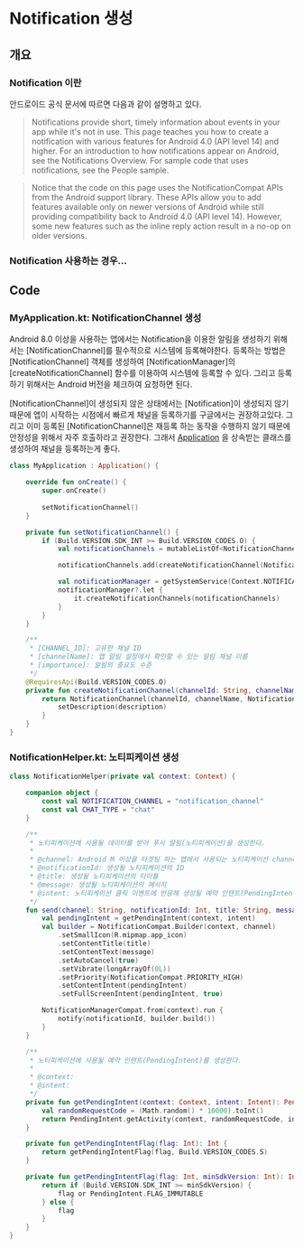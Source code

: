 # Notification 생성

## 개요
### Notification 이란
안드로이드 공식 문서에 따르면 다음과 같이 설명하고 있다.
> Notifications provide short, timely information about events in your app while it's not in use. 
> This page teaches you how to create a notification with various features for Android 4.0 (API level 14) and higher. 
> For an introduction to how notifications appear on Android, see the Notifications Overview. For sample code that uses notifications, see the People sample.

> Notice that the code on this page uses the NotificationCompat APIs from the Android support library. 
> These APIs allow you to add features available only on newer versions of Android while still providing compatibility back to Android 4.0 (API level 14). 
> However, some new features such as the inline reply action result in a no-op on older versions.

### Notification 사용하는 경우...


## Code

### MyApplication.kt: NotificationChannel 생성
Android 8.0 이상을 사용하는 앱에서는 Notification을 이용한 알림을 생성하기 위해서는 [NotificationChannel]를 필수적으로 시스템에 등록해야한다.
등록하는 방법은 [NotificationChannel] 객체를 생성하여 [NotificationManager]의 [createNotificationChannel] 함수를 이용하여 시스템에 등록할 수 있다.
그리고 등록하기 위해서는 Android 버전을 체크하여 요청하면 된다.

[NotificationChannel]이 생성되지 않은 상태에서는 [Notification]이 생성되지 않기 때문에 앱이 시작하는 시점에서 빠르게 채널을 등록하기를 구글에서는 권장하고있다.
그리고 이미 등록된 [NotificationChannel]은 재등록 하는 동작을 수행하지 않기 때문에 안정성을 위해서 자주 호출하라고 권장한다.
그래서 [Application](https://github.com/JuhyeokLee97/Android-Study-By-Kotlin/blob/main/study/Utility/Application()%20in%20kotlin.md) 을 상속받는 클래스를 생성하여 채널을 등록하는게 좋다.

``` kotlin
class MyApplication : Application() {

    override fun onCreate() {
        super.onCreate()
        
        setNotificationChannel()
    }

    private fun setNotificationChannel() {
        if (Build.VERSION.SDK_INT >= Build.VERSION_CODES.O) {
            val notificationChannels = mutableListOf<NotificationChannel>()

            notificationChannels.add(createNotificationChannel(NotificationHelper.NOTIFICATION_CHANNEL, getString(R.string.app_name), getString(R.string.notification_channel_description)))

            val notificationManager = getSystemService(Context.NOTIFICATION_SERVICE) as NotificationManager
            notificationManager?.let {
                it.createNotificationChannels(notificationChannels)
            }
        }
    }

    /**
     * [CHANNEL_ID]: 고유한 채널 ID
     * [channelName]: 앱 알림 설정에서 확인할 수 있는 알림 채널 이름
     * [importance]: 알림의 중요도 수준
     */
    @RequiresApi(Build.VERSION_CODES.O)
    private fun createNotificationChannel(channelId: String, channelName: String, description: String): NotificationChannel {
        return NotificationChannel(channelId, channelName, NotificationManager.IMPORTANCE_DEFAULT).apply {
            setDescription(description)
        }
    }
}
```

### NotificationHelper.kt: 노티피케이션 생성
``` kotlin
class NotificationHelper(private val context: Context) {

    companion object {
        const val NOTIFICATION_CHANNEL = "notification_channel"
        const val CHAT_TYPE = "chat"
    }

    /**
     * 노티피케이션에 사용될 데이터를 받아 푸시 알림(노티피케이션)을 생성한다.
     *
     * @channel: Android M 이상을 타겟팅 하는 앱에서 사용되는 노티피케이션 channel 이름
     * @notificationId: 생성될 노티피케이션의 ID
     * @title: 생성될 노티피케이션의 타이틀
     * @message: 생성될 노티피케이션의 메시지
     * @intent: 노티피케이션 클릭 이벤트에 반응해 생성될 예약 인텐트(PendingIntent)에 사용될 intent
     */
    fun send(channel: String, notificationId: Int, title: String, message: String, intent: Intent) {
        val pendingIntent = getPendingIntent(context, intent)
        val builder = NotificationCompat.Builder(context, channel)
            .setSmallIcon(R.mipmap.app_icon)
            .setContentTitle(title)
            .setContentText(message)
            .setAutoCancel(true)
            .setVibrate(longArrayOf(0L))
            .setPriority(NotificationCompat.PRIORITY_HIGH)
            .setContentIntent(pendingIntent)
            .setFullScreenIntent(pendingIntent, true)

        NotificationManagerCompat.from(context).run {
            notify(notificationId, builder.build())
        }
    }

    /**
     * 노티피케이션에 사용될 예약 인텐트(PendingIntent)를 생성한다.
     *
     * @context:
     * @intent:
     */
    private fun getPendingIntent(context: Context, intent: Intent): PendingIntent? {
        val randomRequestCode = (Math.random() * 10000).toInt()
        return PendingIntent.getActivity(context, randomRequestCode, intent, getPendingIntentFlag(PendingIntent.FLAG_UPDATE_CURRENT))
    }

    private fun getPendingIntentFlag(flag: Int): Int {
        return getPendingIntentFlag(flag, Build.VERSION_CODES.S)
    }

    private fun getPendingIntentFlag(flag: Int, minSdkVersion: Int): Int {
        return if (Build.VERSION.SDK_INT >= minSdkVersion) {
            flag or PendingIntent.FLAG_IMMUTABLE
        } else {
            flag
        }
    }
}
```
